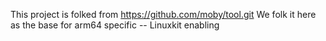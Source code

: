 This project is folked from https://github.com/moby/tool.git
We folk it here as the base for arm64 specific -- Linuxkit enabling 
